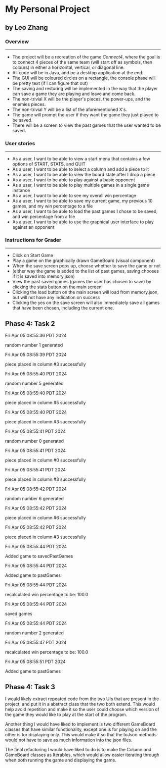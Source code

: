 # My Personal Project

## by Leo Zhang

### Overview

---
- The project will be a recreation of the game *Connect4*, where the goal is to 
connect 4 pieces of the same team (will start off as symbols, then colours) in either a horizontal, vertical, or diagonal line.
- All code will be in Java, and be a desktop application at the end.
- The GUI will be coloured circles on a rectangle, the console phase will be pretty text 
(if I can figure that out)
- The saving and restoring will be implemented in the way that the player can save a game they 
are playing and leave and come back. 
- The non-trivial X will be the player's pieces, the power-ups, and the enemies pieces.
- The non-trivial Y will be a list of the aforementioned X's.
- The game will prompt the user if they want the game they just played to be saved.
- There will be a screen to view the past games that the user wanted to be saved.


### User stories

---
- As a user, I want to be able to view a start menu that contains a few options of START, STATS, and QUIT
- As a user, I want to be able to select a column and add a piece to it
- As a user, I want to be able to view the board state after I drop a piece
- As a user, I want to be able to play against a basic opponent
- As a user, I want to be able to play multiple games in a single game instance
- As a user, I want to be able to see my overall win percentage
- As a user, I want to be able to save my current game, my previous 10 games, and my win percentage to a file
- As a user, I want to be able to load the past games I chose to be saved, and win percentage from a file
- As a user, I want to be able to use the graphical user interface to play against an opponent


### Instructions for Grader

---
- Click on Start Game
- Play a game on the graphically drawn GameBoard (visual component)
- When the save screen pops up, choose whether to save the game or not
- (either way the game is added to the list of past games, saving chooses if it is saved into memory.json)
- View the past saved games (games the user has chosen to save) by clicking the stats button on the main screen
- Clicking the load button on the main screen will load from memory.json, but will not have any indication on success
- Clicking the yes on the save screen will also immediately save all games that have been chosen, including the current one.


## Phase 4: Task 2
Fri Apr 05 08:55:36 PDT 2024

random number 1 generated

Fri Apr 05 08:55:39 PDT 2024

piece placed in column #3 successfully

Fri Apr 05 08:55:40 PDT 2024

random number 5 generated

Fri Apr 05 08:55:40 PDT 2024

piece placed in column #5 successfully

Fri Apr 05 08:55:40 PDT 2024

piece placed in column #3 successfully

Fri Apr 05 08:55:41 PDT 2024

random number 0 generated

Fri Apr 05 08:55:41 PDT 2024

piece placed in column #0 successfully

Fri Apr 05 08:55:41 PDT 2024

piece placed in column #3 successfully

Fri Apr 05 08:55:42 PDT 2024

random number 6 generated

Fri Apr 05 08:55:42 PDT 2024

piece placed in column #6 successfully

Fri Apr 05 08:55:42 PDT 2024

piece placed in column #3 successfully


Fri Apr 05 08:55:44 PDT 2024

Added game to savedPastGames

Fri Apr 05 08:55:44 PDT 2024

Added game to pastGames

Fri Apr 05 08:55:44 PDT 2024

recalculated win percentage to be: 100.0

Fri Apr 05 08:55:44 PDT 2024

saved games

Fri Apr 05 08:55:44 PDT 2024

random number 2 generated

Fri Apr 05 08:55:47 PDT 2024

recalculated win percentage to be: 100.0

Fri Apr 05 08:55:51 PDT 2024

Added game to pastGames

## Phase 4: Task 3
I would likely extract repeated code from the two UIs that are present in the project, and put it in a abstract class 
that the two both extend. This would help avoid repetition and make it so the user could choose which version of the 
game they would like to play at the start of the program. 

Another thing I would have liked to implement is two different GameBoard classes that have similar functionality, 
except one is for playing on and the other is for displaying only. This would make it so that the toJson methods would 
not have to save as much information into the json files. 

The final refactoring I would have liked to do is to make the Column and GameBoard classes as Iterables, which would
allow easier iterating through when both running the game and displaying the game.